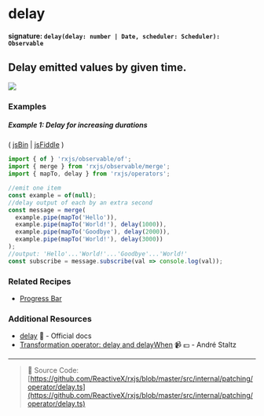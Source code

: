 # delay

#### signature: `delay(delay: number | Date, scheduler: Scheduler): Observable`

## Delay emitted values by given time.

<div class="ua-ad"><a href="https://ultimateangular.com/?ref=76683_kee7y7vk"><img src="https://ultimateangular.com/assets/img/banners/ua-leader.svg"></a></div>

### Examples

##### Example 1: Delay for increasing durations

( [jsBin](http://jsbin.com/zebatixije/1/edit?js,console) |
[jsFiddle](https://jsfiddle.net/btroncone/1kxtzcu6/) )

```js
import { of } 'rxjs/observable/of';
import { merge } from 'rxjs/observable/merge';
import { mapTo, delay } from 'rxjs/operators';

//emit one item
const example = of(null);
//delay output of each by an extra second
const message = merge(
  example.pipe(mapTo('Hello')),
  example.pipe(mapTo('World!'), delay(1000)),
  example.pipe(mapTo('Goodbye'), delay(2000)),
  example.pipe(mapTo('World!'), delay(3000))
);
//output: 'Hello'...'World!'...'Goodbye'...'World!'
const subscribe = message.subscribe(val => console.log(val));
```

### Related Recipes

* [Progress Bar](../../recipes/progressbar.md)

### Additional Resources

* [delay](http://reactivex.io/rxjs/class/es6/Observable.js~Observable.html#instance-method-delay)
  :newspaper: - Official docs
* [Transformation operator: delay and delayWhen](https://egghead.io/lessons/rxjs-transformation-operators-delay-and-delaywhen?course=rxjs-beyond-the-basics-operators-in-depth)
  :video_camera: :dollar: - André Staltz

---

> :file_folder: Source Code:
> [https://github.com/ReactiveX/rxjs/blob/master/src/internal/patching/operator/delay.ts](https://github.com/ReactiveX/rxjs/blob/master/src/internal/patching/operator/delay.ts)
